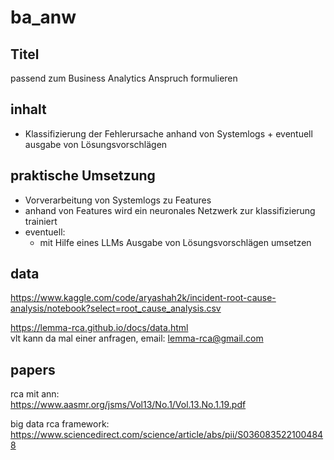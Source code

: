# ba_anw

## Titel
 passend zum Business Analytics Anspruch formulieren

## inhalt
- Klassifizierung der Fehlerursache anhand von Systemlogs + eventuell ausgabe von Lösungsvorschlägen

## praktische Umsetzung
- Vorverarbeitung von Systemlogs zu Features
- anhand von Features wird ein neuronales Netzwerk zur klassifizierung trainiert
- eventuell:
    - mit Hilfe eines LLMs Ausgabe von Lösungsvorschlägen umsetzen

## data
https://www.kaggle.com/code/aryashah2k/incident-root-cause-analysis/notebook?select=root_cause_analysis.csv

https://lemma-rca.github.io/docs/data.html  
vlt kann da mal einer anfragen, email: lemma-rca@gmail.com

## papers
rca mit ann:  
https://www.aasmr.org/jsms/Vol13/No.1/Vol.13.No.1.19.pdf

big data rca framework:
https://www.sciencedirect.com/science/article/abs/pii/S0360835221004848